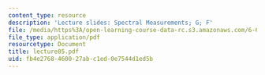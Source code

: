 ```yaml
---
content_type: resource
description: 'Lecture slides: Spectral Measurements; G; F'
file: /media/https%3A/open-learning-course-data-rc.s3.amazonaws.com/6-661-receivers-antennas-and-signals-spring-2003/fb4e2768460027abc1ed0e7544d1ed5b_lecture05.pdf
file_type: application/pdf
resourcetype: Document
title: lecture05.pdf
uid: fb4e2768-4600-27ab-c1ed-0e7544d1ed5b
---
```

